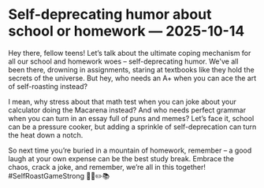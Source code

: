 # Self-deprecating humor about school or homework — 2025-10-14

Hey there, fellow teens! Let’s talk about the ultimate coping mechanism for all our school and homework woes – self-deprecating humor. We've all been there, drowning in assignments, staring at textbooks like they hold the secrets of the universe. But hey, who needs an A+ when you can ace the art of self-roasting instead?

I mean, why stress about that math test when you can joke about your calculator doing the Macarena instead? And who needs perfect grammar when you can turn in an essay full of puns and memes? Let’s face it, school can be a pressure cooker, but adding a sprinkle of self-deprecation can turn the heat down a notch.

So next time you’re buried in a mountain of homework, remember – a good laugh at your own expense can be the best study break. Embrace the chaos, crack a joke, and remember, we’re all in this together! #SelfRoastGameStrong 💪🏼✏️📚
